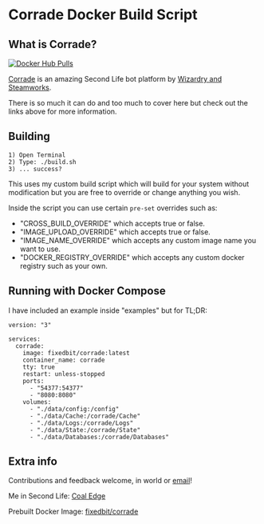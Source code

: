 # Corrade Docker Build Script
## What is Corrade?
[![Docker Hub Pulls](https://img.shields.io/docker/pulls/fixedbit/corrade?style=plastic)](https://hub.docker.com/r/fixedbit/corrade)

[Corrade](https://grimore.org/secondlife/scripted_agents/corrade) is an amazing Second Life bot platform by [Wizardry and Steamworks](https://grimore.org/).

There is so much it can do and too much to cover here but check out the links above for more information.

## Building

```
1) Open Terminal
2) Type: ./build.sh
3) ... success?
```
This uses my custom build script which will build for your system without modification but you are free to override or change anything you wish.

Inside the script you can use certain `pre-set` overrides such as:
* "CROSS_BUILD_OVERRIDE" which accepts true or false.
* "IMAGE_UPLOAD_OVERRIDE" which accepts true or false.
* "IMAGE_NAME_OVERRIDE" which accepts any custom image name you want to use.
* "DOCKER_REGISTRY_OVERRIDE" which accepts any custom docker registry such as your own.

## Running with Docker Compose
I have included an example inside "examples" but for TL;DR:

```
version: "3"

services:
  corrade:
    image: fixedbit/corrade:latest
    container_name: corrade
    tty: true
    restart: unless-stopped
    ports:
      - "54377:54377"
      - "8080:8080"
    volumes:
      - "./data/config:/config"
      - "./data/Cache:/corrade/Cache"
      - "./data/Logs:/corrade/Logs"
      - "./data/State:/corrade/State"
      - "./data/Databases:/corrade/Databases"
```
## Extra info

Contributions and feedback welcome, in world or [email](mailto:jason@fixedbit.com)!

Me in Second Life: [Coal Edge](https://my.secondlife.com/coal.edge)

Prebuilt Docker Image: [fixedbit/corrade](https://hub.docker.com/r/fixedbit/corrade)